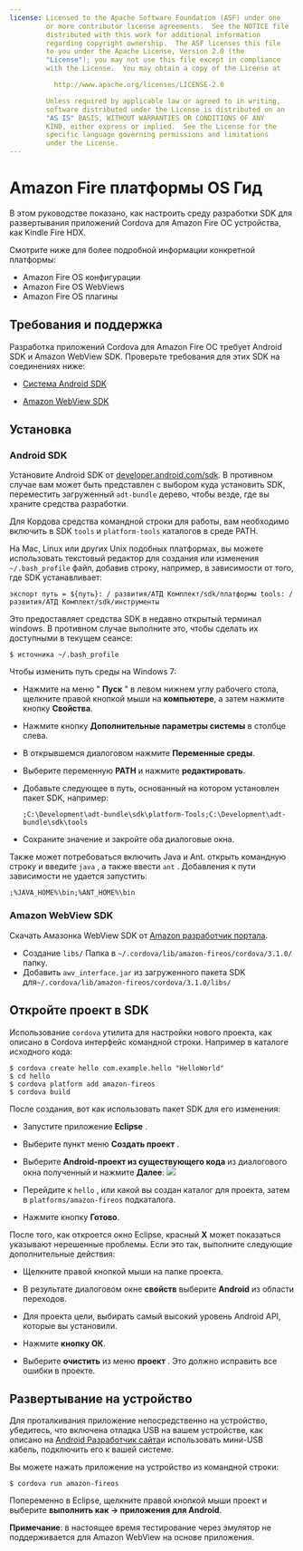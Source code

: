 ```yaml
---
license: Licensed to the Apache Software Foundation (ASF) under one
         or more contributor license agreements.  See the NOTICE file
         distributed with this work for additional information
         regarding copyright ownership.  The ASF licenses this file
         to you under the Apache License, Version 2.0 (the
         "License"); you may not use this file except in compliance
         with the License.  You may obtain a copy of the License at

           http://www.apache.org/licenses/LICENSE-2.0

         Unless required by applicable law or agreed to in writing,
         software distributed under the License is distributed on an
         "AS IS" BASIS, WITHOUT WARRANTIES OR CONDITIONS OF ANY
         KIND, either express or implied.  See the License for the
         specific language governing permissions and limitations
         under the License.
---
```


# Amazon Fire платформы OS Гид

В этом руководстве показано, как настроить среду разработки SDK для развертывания приложений Cordova для Amazon Fire ОС устройства, как Kindle Fire HDX.

Смотрите ниже для более подробной информации конкретной платформы:

*   Amazon Fire OS конфигурации
*   Amazon Fire OS WebViews
*   Amazon Fire OS плагины

## Требования и поддержка

Разработка приложений Cordova для Amazon Fire ОС требует Android SDK и Amazon WebView SDK. Проверьте требования для этих SDK на соединениях ниже:

*   [Система Android SDK][1]

*   [Amazon WebView SDK][2]

 [1]: http://developer.android.com/sdk/
 [2]: https://developer.amazon.com/sdk/fire/IntegratingAWV.html#installawv

## Установка

### Android SDK

Установите Android SDK от [developer.android.com/sdk][1]. В противном случае вам может быть представлен с выбором куда установить SDK, переместить загруженный `adt-bundle` дерево, чтобы везде, где вы храните средства разработки.

Для Кордова средства командной строки для работы, вам необходимо включить в SDK `tools` и `platform-tools` каталогов в среде PATH.

На Mac, Linux или других Unix подобных платформах, вы можете использовать текстовый редактор для создания или изменения `~/.bash_profile` файл, добавив строку, например, в зависимости от того, где SDK устанавливает:

    экспорт путь = ${путь}: / развития/АТД Комплект/sdk/платформы tools: / развития/АТД Комплект/sdk/инструменты
    

Это предоставляет средства SDK в недавно открытый терминал windows. В противном случае выполните это, чтобы сделать их доступными в текущем сеансе:

    $ источника ~/.bash_profile
    

Чтобы изменить путь среды на Windows 7:

*   Нажмите на меню " **Пуск** " в левом нижнем углу рабочего стола, щелкните правой кнопкой мыши на **компьютере**, а затем нажмите кнопку **Свойства**.

*   Нажмите кнопку **Дополнительные параметры системы** в столбце слева.

*   В открывшемся диалоговом нажмите **Переменные среды**.

*   Выберите переменную **PATH** и нажмите **редактировать**.

*   Добавьте следующее в путь, основанный на котором установлен пакет SDK, например:
    
        ;C:\Development\adt-bundle\sdk\platform-Tools;C:\Development\adt-bundle\sdk\tools
        

*   Сохраните значение и закройте оба диалоговые окна.

Также может потребоваться включить Java и Ant. открыть командную строку и введите `java` , а также ввести `ant` . Добавления к пути зависимости не удается запустить:

    ;%JAVA_HOME%\bin;%ANT_HOME%\bin
    

### Amazon WebView SDK

Скачать Амазонка WebView SDK от [Amazon разработчик портала][2].

*   Создание `libs/` Папка в `~/.cordova/lib/amazon-fireos/cordova/3.1.0/` папку.
*   Добавить `awv_interface.jar` из загруженного пакета SDK для`~/.cordova/lib/amazon-fireos/cordova/3.1.0/libs/`

## Откройте проект в SDK

Использование `cordova` утилита для настройки нового проекта, как описано в Cordova интерфейс командной строки. Например в каталоге исходного кода:

    $ cordova create hello com.example.hello "HelloWorld"
    $ cd hello
    $ cordova platform add amazon-fireos
    $ cordova build
    

После создания, вот как использовать пакет SDK для его изменения:

*   Запустите приложение **Eclipse** .

*   Выберите пункт меню **Создать проект** .

*   Выберите **Android-проект из существующего кода** из диалогового окна полученный и нажмите **Далее**: ![][3]

*   Перейдите к `hello` , или какой вы создан каталог для проекта, затем в `platforms/amazon-fireos` подкаталога.

*   Нажмите кнопку **Готово**.

 [3]: img/guide/platforms//eclipse_new_project.png

После того, как откроется окно Eclipse, красный **X** может показаться указывают нерешенные проблемы. Если это так, выполните следующие дополнительные действия:

*   Щелкните правой кнопкой мыши на папке проекта.

*   В результате диалоговом окне **свойств** выберите **Android** из области переходов.

*   Для проекта цели, выбирать самый высокий уровень Android API, которые вы установили.

*   Нажмите **кнопку ОК**.

*   Выберите **очистить** из меню **проект** . Это должно исправить все ошибки в проекте.

## Развертывание на устройство

Для проталкивания приложение непосредственно на устройство, убедитесь, что включена отладка USB на вашем устройстве, как описано на [Android Разработчик сайта][4]и использовать мини-USB кабель, подключить его к вашей системе.

 [4]: http://developer.android.com/tools/device.html

Вы можете нажать приложение на устройство из командной строки:

    $ cordova run amazon-fireos
    

Попеременно в Eclipse, щелкните правой кнопкой мыши проект и выберите **выполнить как → приложения для Android**.

**Примечание**: в настоящее время тестирование через эмулятор не поддерживается для Amazon WebView на основе приложения.